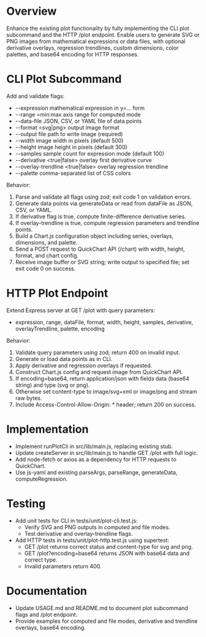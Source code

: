 # Overview
Enhance the existing plot functionality by fully implementing the CLI plot subcommand and the HTTP /plot endpoint. Enable users to generate SVG or PNG images from mathematical expressions or data files, with optional derivative overlays, regression trendlines, custom dimensions, color palettes, and base64 encoding for HTTP responses.

# CLI Plot Subcommand
Add and validate flags:
- --expression <function>    mathematical expression in y=… form
- --range <axis>=min:max     axis range for computed mode
- --data-file <path>         JSON, CSV, or YAML file of data points
- --format <svg|png>         output image format
- --output <path>            file path to write image (required)
- --width <number>           image width in pixels (default 500)
- --height <number>          image height in pixels (default 300)
- --samples <number>         sample count for expression mode (default 100)
- --derivative <true|false>  overlay first derivative curve
- --overlay-trendline <true|false> overlay regression trendline
- --palette <colors>         comma-separated list of CSS colors

Behavior:
1. Parse and validate all flags using zod; exit code 1 on validation errors.
2. Generate data points via generateData or read from dataFile as JSON, CSV, or YAML.
3. If derivative flag is true, compute finite-difference derivative series.
4. If overlay-trendline is true, compute regression parameters and trendline points.
5. Build a Chart.js configuration object including series, overlays, dimensions, and palette.
6. Send a POST request to QuickChart API (/chart) with width, height, format, and chart config.
7. Receive image buffer or SVG string; write output to specified file; set exit code 0 on success.

# HTTP Plot Endpoint
Extend Express server at GET /plot with query parameters:
- expression, range, dataFile, format, width, height, samples, derivative, overlayTrendline, palette, encoding

Behavior:
1. Validate query parameters using zod; return 400 on invalid input.
2. Generate or load data points as in CLI.
3. Apply derivative and regression overlays if requested.
4. Construct Chart.js config and request image from QuickChart API.
5. If encoding=base64, return application/json with fields data (base64 string) and type (svg or png).
6. Otherwise set content-type to image/svg+xml or image/png and stream raw bytes.
7. Include Access-Control-Allow-Origin: * header; return 200 on success.

# Implementation
- Implement runPlotCli in src/lib/main.js, replacing existing stub.
- Update createServer in src/lib/main.js to handle GET /plot with full logic.
- Add node-fetch or axios as a dependency for HTTP requests to QuickChart.
- Use js-yaml and existing parseArgs, parseRange, generateData, computeRegression.

# Testing
- Add unit tests for CLI in tests/unit/plot-cli.test.js:
  - Verify SVG and PNG outputs in computed and file modes.
  - Test derivative and overlay-trendline flags.
- Add HTTP tests in tests/unit/plot-http.test.js using supertest:
  - GET /plot returns correct status and content-type for svg and png.
  - GET /plot?encoding=base64 returns JSON with base64 data and correct type.
  - Invalid parameters return 400.

# Documentation
- Update USAGE.md and README.md to document plot subcommand flags and /plot endpoint.
- Provide examples for computed and file modes, derivative and trendline overlays, base64 encoding.